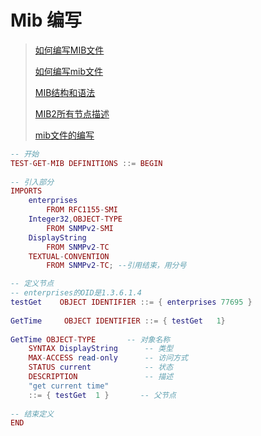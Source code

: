 # Mib 编写

> [如何编写MIB文件](https://wenku.baidu.com/view/46184f6ef5335a8102d2203a.html)
>
> [如何编写mib文件](https://wenku.baidu.com/view/8ddf9bd5fbb069dc5022aaea998fcc22bcd143b1.html?rec_flag=default&sxts=1541585847009)
>
> [MIB结构和语法](https://wenku.baidu.com/view/3b725c391711cc7931b716a1.html?sxts=1541585713481)
>
> [MIB2所有节点描述](https://wenku.baidu.com/view/c14d8fc24028915f804dc272.html?sxts=1541585714708)
>
> [mib文件的编写](https://blog.csdn.net/u014207606/article/details/71425523)
>
>

```lua
-- 开始
TEST-GET-MIB DEFINITIONS ::= BEGIN
 
-- 引入部分
IMPORTS
    enterprises
        FROM RFC1155-SMI            
    Integer32,OBJECT-TYPE
        FROM SNMPv2-SMI            
    DisplayString
        FROM SNMPv2-TC
    TEXTUAL-CONVENTION
        FROM SNMPv2-TC; --引用结束，用分号

-- 定义节点
-- enterprises的OID是1.3.6.1.4
testGet    OBJECT IDENTIFIER ::= { enterprises 77695 }
 
GetTime     OBJECT IDENTIFIER ::= { testGet   1}
 
GetTime OBJECT-TYPE       -- 对象名称
    SYNTAX DisplayString      -- 类型
    MAX-ACCESS read-only      -- 访问方式
    STATUS current            -- 状态
    DESCRIPTION               -- 描述
    "get current time"   
    ::= { testGet  1 }       -- 父节点
 
-- 结束定义
END
```

